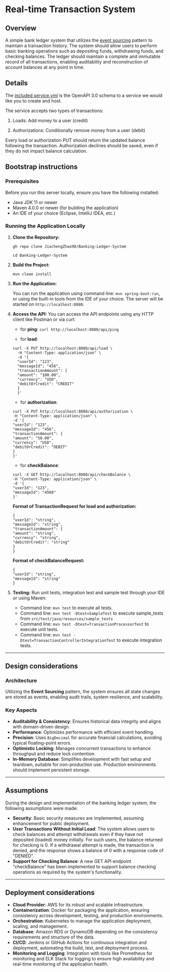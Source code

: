 Real-time Transaction System
===============================
## Overview
A simple bank ledger system that utilizes the [event sourcing](https://martinfowler.com/eaaDev/EventSourcing.html) pattern to maintain a transaction history. The system should allow users to perform basic banking operations such as depositing funds, withdrawing funds, and checking balances. The ledger should maintain a complete and immutable record of all transactions, enabling auditability and reconstruction of account balances at any point in time.

## Details
The [included service.yml](service.yml) is the OpenAPI 3.0 schema to a service we would like you to create and host.

The service accepts two types of transactions:
1) Loads: Add money to a user (credit)

2) Authorizations: Conditionally remove money from a user (debit)

Every load or authorization PUT should return the updated balance following the transaction. Authorization declines should be saved, even if they do not impact balance calculation.

## Bootstrap instructions
### Prerequisites
Before you run this server locally, ensure you have the following installed:
- Java JDK 11 or newer
- Maven 4.0.0 or newer (for building the application)
- An IDE of your choice (Eclipse, IntelliJ IDEA, etc.)

### Running the Application Locally
1. **Clone the Repository:**

   ```
   gh repo clone JiachengZhao98/Banking-Ledger-System

   cd Banking-Ledger-System
   ```

2. **Build the Project:**

     `mvn clean install`

3. **Run the Application:**

	You can run the application using command line: `mvn spring-boot:run`, or using the built-in tools from the IDE of your choice. The server will be started on `http://localhost:8080`.

4. **Access the API:**
   You can access the API endpoints using any HTTP client like Postman or via curl:
    - for **ping**: `curl http://localhost:8080/api/ping`

   - for **load**:
   ```
   curl -X PUT http://localhost:8080/api/load \
     -H "Content-Type: application/json" \
     -d '{
     "userId": "123",
     "messageId": "456",
     "transactionAmount": {
     "amount": "100.00",
     "currency": "USD",
     "debitOrCredit": "CREDIT"
     }
     }'
   ```

   - for **authorization**:

   ```
   curl -X PUT http://localhost:8080/api/authorization \
   -H "Content-Type: application/json" \
   -d '{
   "userId": "123",
   "messageId": "456",
   "transactionAmount": {
   "amount": "50.00",
   "currency": "USD",
   "debitOrCredit": "DEBIT"
   }
   }'
    ```

   - for **checkBalance**:

    ```
   curl -X GET http://localhost:8080/api/checkBalance \
   -H "Content-Type: application/json" \
   -d '{
   "userId": "123",
   "messageId": "4568"
   }'
   ```

   **Format of TransactionRequest for load and authorization:**

    ```
    {
    "userId": "string",
    "messageId": "string",
    "transactionAmount": {
    "amount": "string",
    "currency": "string",
    "debitOrCredit": "string"
    }
    }
    ```

    **Format of checkBalanceRequest:**

    ```
    {
    "userId": "string",
    "messageId": "string"
    }
    ```

5. **Testing:**
	Run unit tests, integration test and sample test through your IDE or using Maven:
	* Command line: `mvn test` to execute all tests.
    * Command line: `mvn test -Dtest=SampleTest` to execute sample_tests from `src/test/java/resources/sample_tests`
    * Command line: `mvn test -Dtest=TransactionProcessorTest` to execute unit tests.
    * Command line: `mvn test -Dtest=TransactionControllerIntegrationTest` to execute integration tests.

---

## Design considerations

### Architecture
Utilizing the **Event Sourcing** pattern, the system ensures all state changes are stored as events, enabling audit trails, system resilience, and scalability.

### Key Aspects
- **Auditability & Consistency**: Ensures historical data integrity and aligns with domain-driven design.
- **Performance**: Optimizes performance with efficient event handling.
- **Precision**: Uses `BigDecimal` for accurate financial calculations, avoiding typical floating-point errors.
- **Optimistic Locking**: Manages concurrent transactions to enhance throughput and reduce lock contention.
- **In-Memory Database**: Simplifies development with fast setup and teardown, suitable for non-production use. Production environments should implement persistent storage.

---

## Assumptions
During the design and implementation of the banking ledger system, the following assumptions were made:

- **Security**: Basic security measures are implemented, assuming enhancement for public deployment.
- **User Transactions Without Initial Load**: The system allows users to check balances and attempt withdrawals even if they have not deposited (loaded) money initially. For such users, the balance returned for checking is 0. If a withdrawal attempt is made, the transaction is denied, and the response shows a balance of 0 with a response code of "DENIED".
- **Support for Checking Balance**: A new GET API endpoint "checkBalance" has been implemented to support balance checking operations as required by the system's functionality.

---

## Deployment considerations
- **Cloud Provider**: AWS for its robust and scalable infrastructure.
- **Containerization**: Docker for packaging the application, ensuring consistency across development, testing, and production environments.
- **Orchestration**: Kubernetes to manage the application deployment, scaling, and management.
- **Database**: Amazon RDS or DynamoDB depending on the consistency requirements and structure of the data.
- **CI/CD**: Jenkins or GitHub Actions for continuous integration and deployment, automating the build, test, and deployment process.
- **Monitoring and Logging**: Integration with tools like Prometheus for monitoring and ELK Stack for logging to ensure high availability and real-time monitoring of the application health.

